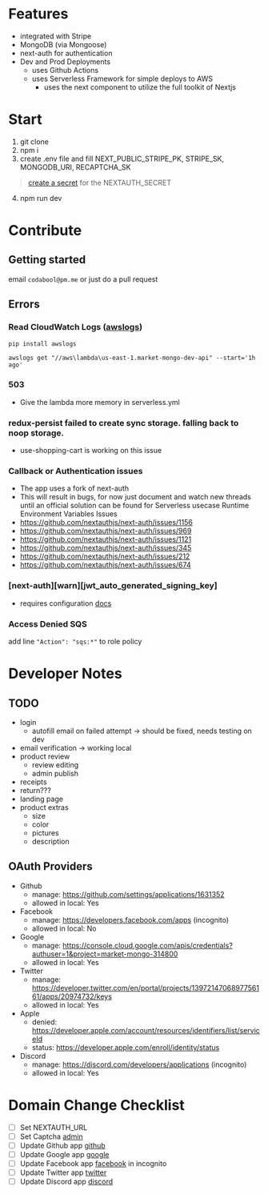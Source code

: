# Features
- integrated with Stripe
- MongoDB (via Mongoose)
- next-auth for authentication
- Dev and Prod Deployments
  - uses Github Actions
  - uses Serverless Framework for simple deploys to AWS
    - uses the next component to utilize the full toolkit of Nextjs

# Start
1. git clone
2. npm i
3. create .env file and fill NEXT_PUBLIC_STRIPE_PK, STRIPE_SK, MONGODB_URI, RECAPTCHA_SK
> [create a secret](https://generate-secret.vercel.app/32) for the NEXTAUTH_SECRET

4. npm run dev

# Contribute
## Getting started
email `codabool@pm.me` or just do a pull request
## Errors
### Read CloudWatch Logs ([awslogs](https://github.com/jorgebastida/awslogs))
`pip install awslogs` 

`awslogs get "//aws\lambda\us-east-1.market-mongo-dev-api" --start='1h ago'`
### 503
- Give the lambda more memory in serverless.yml

### redux-persist failed to create sync storage. falling back to noop storage.
- use-shopping-cart is working on this issue

### Callback or Authentication issues
- The app uses a fork of next-auth
- This will result in bugs, for now just document and watch new threads until an official solution can be found for Serverless usecase
Runtime Environment Variables Issues
- https://github.com/nextauthjs/next-auth/issues/1156
- https://github.com/nextauthjs/next-auth/issues/969
- https://github.com/nextauthjs/next-auth/issues/1121
- https://github.com/nextauthjs/next-auth/issues/345
- https://github.com/nextauthjs/next-auth/issues/212
- https://github.com/nextauthjs/next-auth/issues/674


### [next-auth][warn][jwt_auto_generated_signing_key] 
- requires configuration [docs](https://next-auth.js.org/warnings#jwt_auto_generated_signing_key)

### Access Denied SQS
add line `"Action": "sqs:*"` to role policy

# Developer Notes
## TODO
- login
  - autofill email on failed attempt -> should be fixed, needs testing on dev
- email verification -> working local
- product review
  - review editing
  - admin publish
- receipts
- return???
- landing page
- product extras
  - size
  - color
  - pictures
  - description

## OAuth Providers
- Github
  - manage: https://github.com/settings/applications/1631352
  - allowed in local: Yes
- Facebook
  - manage: https://developers.facebook.com/apps (incognito)
  - allowed in local: No
- Google
  - manage: https://console.cloud.google.com/apis/credentials?authuser=1&project=market-mongo-314800
  - allowed in local: Yes
- Twitter
  - manage: https://developer.twitter.com/en/portal/projects/1397214706897756161/apps/20974732/keys
  - allowed in local: Yes
- Apple
  - denied: https://developer.apple.com/account/resources/identifiers/list/serviceId
  - status: https://developer.apple.com/enroll/identity/status
- Discord
  - manage: https://discord.com/developers/applications (incognito)
  - allowed in local: Yes

# Domain Change Checklist
- [ ] Set NEXTAUTH_URL
- [ ] Set Captcha [admin](https://www.google.com/recaptcha/admin/)
- [ ] Update Github app [github](https://github.com/settings/applications/1631352)
- [ ] Update Google app [google](https://console.cloud.google.com/apis/credentials?authuser=1&project=market-mongo-314800)
- [ ] Update Facebook app [facebook](https://github.com/settings/applications/1631352) in incognito
- [ ] Update Twitter app [twitter](https://developer.twitter.com/en/portal/projects/1397214706897756161/apps/20974732/keys)
- [ ] Update Discord app [discord](https://discord.com/developers/applications)
